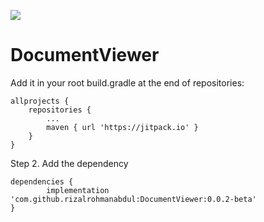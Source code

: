 [![](https://jitpack.io/v/rizalrohmanabdul/DocumentViewer.svg)](https://jitpack.io/#rizalrohmanabdul/DocumentViewer)
# DocumentViewer

Add it in your root build.gradle at the end of repositories:

	allprojects {
		repositories {
			...
			maven { url 'https://jitpack.io' }
		}
	}
Step 2. Add the dependency

	dependencies {
	        implementation 'com.github.rizalrohmanabdul:DocumentViewer:0.0.2-beta'
	}
